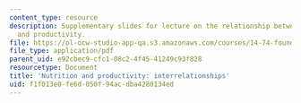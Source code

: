 ```yaml
---
content_type: resource
description: Supplementary slides for lecture on the relationship between nutrition
  and productivity.
file: https://ol-ocw-studio-app-qa.s3.amazonaws.com/courses/14-74-foundations-of-development-policy-spring-2009/f1f013e0fe6d050f94acdba4280134ed_MIT14_74s09_lec03_fig.pdf
file_type: application/pdf
parent_uid: e92cbec9-cfc1-08c2-4f45-41249c93f828
resourcetype: Document
title: 'Nutrition and productivity: interrelationships'
uid: f1f013e0-fe6d-050f-94ac-dba4280134ed
---
```

